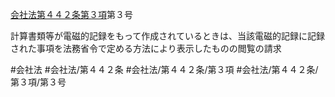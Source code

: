[会社法第４４２条第３項](会社法＿＿＿＿第４４２条第３項)第３号

計算書類等が電磁的記録をもって作成されているときは、当該電磁的記録に記録された事項を法務省令で定める方法により表示したものの閲覧の請求


#会社法
#会社法/第４４２条
#会社法/第４４２条/第３項
#会社法/第４４２条/第３項/第３号
